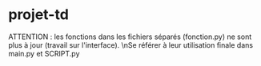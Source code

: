 # projet-td

ATTENTION : les fonctions dans les fichiers séparés (fonction.py) ne sont plus à jour (travail sur l'interface). \nSe référer à leur utilisation finale dans main.py et SCRIPT.py


